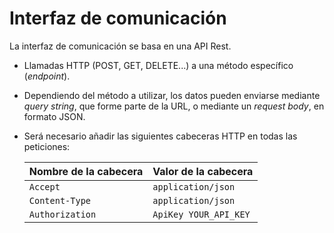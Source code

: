 # Interfaz de comunicación

La interfaz de comunicación se basa en una API Rest.

- Llamadas HTTP (POST, GET, DELETE...) a una método específico (*endpoint*).
- Dependiendo del método a utilizar, los datos pueden enviarse mediante *query string*, que forme parte de la URL, o mediante un *request body*, en formato JSON.
- Será necesario añadir las siguientes cabeceras HTTP en todas las peticiones:

    | Nombre de la cabecera | Valor de la cabecera |
    | --- | --- |
    |``Accept`` | ``application/json`` |
    |``Content-Type`` | ``application/json`` |
    |``Authorization`` | ``ApiKey YOUR_API_KEY`` |
